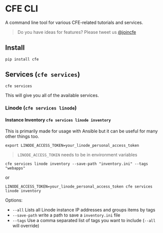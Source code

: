 # CFE CLI
A command line tool for various CFE-related tutorials and services.

> Do you have ideas for features? Please tweet us [@joincfe](https://twitter.com/joincfe)

## Install

`pip install cfe`


## Services (`cfe services`)

```
cfe services
```
This will give you all of the available services.


### Linode (`cfe services linode`)


#### Instance Inventory  `cfe services linode inventory`

This is primarily made for usage with Ansible but it can be useful for many other things too.

``
export LINODE_ACCESS_TOKEN=your_linode_personal_access_token
``
> `LINODE_ACCESS_TOKEN` needs to be in environment variables

```
cfe services linode inventory --save-path "inventory.ini" --tags "webapps"
```
or

```
LINODE_ACCESS_TOKEN=your_linode_personal_access_token cfe services linode inventory
```

Options:

- `--all` Lists all Linode instance IP addresses and groups items by tags
- `--save-path` write a path to save a `inventory.ini` file
- `--tags` Use a comma separated list of tags you want to include (`--all` will override)
